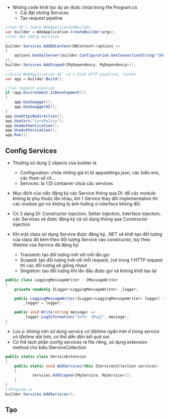 - Những code khởi tạo dự án được chứa trong file Program.cs
    - Cài đặt những Services
    - Tạo request pipeline

```csharp
//tạo đối tượng WebApplicationBuilder
var builder = WebApplication.CreateBuilder(args);
//Cài đặt những Services
...
builder.Services.AddDbContext<DBContext>(options =>
{
    options.UseSqlServer(builder.Configuration.GetConnectionString("DBContext"));
});
builder.Services.AddScoped<IMyDependency, MyDependency>();
...
//build WebApplication để cấu hình HTTP pipeline, routes
var app = builder.Build();

//Tạo request pipeline
if (app.Environment.IsDevelopment())
{
    app.UseSwagger();
    app.UseSwaggerUI();
}
app.UseHttpsRedirection();
app.UseCors("CorsPolicy");
app.UseAuthentication();
app.UseAuthorization();
app.Run();
```

## Config Services

-  Thường sử dụng 2 objects của builder là
    - Configuration: chứa những giá trị từ appsettings.json, các biến env, các tham số cli…
    - Services: là 1 DI container chứa các services
- Mục đích của việc đăng ký các Service thông qua DI: để các module không bị phụ thuộc lẫn nhau, khi 1 Service thay đổi implementation thì các module gọi nó không bị ảnh hưởng vì interface không đổi.

- Có 3 dạng DI: Constructor injection, Setter injection, Interface injection, các Services sẽ được đăng ký và sử dụng thông qua Constructor injection

- Khi một class sử dụng Service được đăng ký, .NET sẽ khởi tạo đối tượng của class đó kèm theo đối tượng Service vào constructor, tùy theo lifetime của Service đã đăng ký:
    - Transient: tạo đối tượng mới với mỗi lần gọi
    - Scoped: tạo đối tượng mới với mỗi request, (vd trong 1 HTTP request thì các đối tượng sẽ giống nhau)
    - Singleton: tạo đối tượng khi lần đầu được gọi và không khởi tạo lại

```csharp
public class LoggingMessageWriter : IMessageWriter
{
    private readonly ILogger<LoggingMessageWriter> _logger;

    public LoggingMessageWriter(ILogger<LoggingMessageWriter> logger) =>
        _logger = logger;

    public void Write(string message) =>
        _logger.LogInformation("Info: {Msg}", message);
}
```

- _Lưu ý: không nên sử dụng service có lifetime ngắn hơn ở trong service có lifetime dài hơn, có thể dẫn đến kết quả sai._
- Có thể tách phần config services ra file riêng, sử dụng extension method cho kiểu IServiceCollection

```csharp
public static class ServiceExtension
{
	public static void AddServices(this IServiceCollection services)
	{
	        services.AddScoped<IMyService, MyService>();
	}
}	
//Program.cs
builder.Services.AddServices();
```

## Tạo [](be/asp.net/5.%20ASP.NET/Middleware.md#Request%20pipeline%20&%20middlewares|Request%20pipeline)